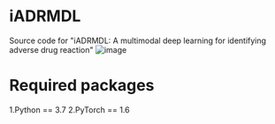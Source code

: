 # iADRMDL
Source code for "iADRMDL: A multimodal deep learning for identifying adverse drug reaction"
![image](https://user-images.githubusercontent.com/35030944/155885213-691fa62a-1ad0-451f-ab13-cbf1d6f59abf.png)
# Required packages
1.Python == 3.7
2.PyTorch == 1.6
